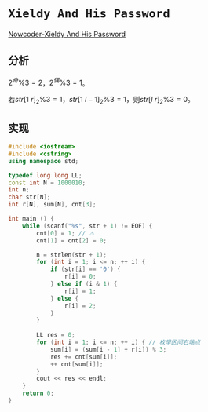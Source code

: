 # `Xieldy And His Password`

[Nowcoder-Xieldy And His Password](https://ac.nowcoder.com/acm/contest/107/E?&headNav=www)

## 分析

$2^奇 \% 3=2$，$2^偶 \% 3 = 1$。

若$str[1 \text{~} r]_2 \% 3 = 1$，$str[1 \text{~} l-1]_2 \% 3 = 1$，则$str[l \text{~} r]_2 \% 3 = 0$。

## 实现

```cpp
#include <iostream>
#include <cstring>
using namespace std;

typedef long long LL;
const int N = 1000010;
int n;
char str[N];
int r[N], sum[N], cnt[3];

int main () {
    while (scanf("%s", str + 1) != EOF) {
        cnt[0] = 1; // ⚠
        cnt[1] = cnt[2] = 0;

        n = strlen(str + 1);
        for (int i = 1; i <= n; ++ i) {
            if (str[i] == '0') {
                r[i] = 0;
            } else if (i & 1) {
                r[i] = 1;
            } else {
                r[i] = 2;
            }
        }
        
        LL res = 0;
        for (int i = 1; i <= n; ++ i) { // 枚举区间右端点
            sum[i] = (sum[i - 1] + r[i]) % 3;
            res += cnt[sum[i]];
            ++ cnt[sum[i]];
        }
        cout << res << endl;
    }
    return 0;
}
```

